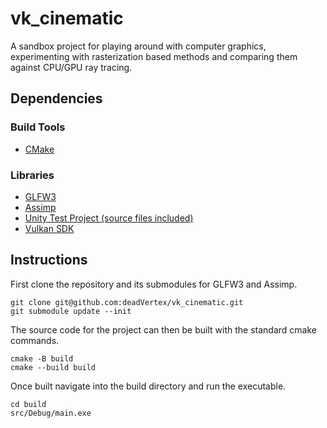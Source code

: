 # vk_cinematic
A sandbox project for playing around with computer graphics, experimenting with
rasterization based methods and comparing them against CPU/GPU ray tracing.

## Dependencies

### Build Tools
- [CMake](https://cmake.org/)

### Libraries
- [GLFW3](https://github.com/glfw/glfw)
- [Assimp](https://github.com/assimp/assimp)
- [Unity Test Project (source files included)](https://github.com/ThrowTheSwitch/Unity)
- [Vulkan SDK](https://vulkan.lunarg.com/)

## Instructions
First clone the repository and its submodules for GLFW3 and Assimp.
```
git clone git@github.com:deadVertex/vk_cinematic.git
git submodule update --init
```

The source code for the project can then be built with the standard cmake
commands.
```
cmake -B build
cmake --build build
```

Once built navigate into the build directory and run the executable.
```
cd build
src/Debug/main.exe
```
